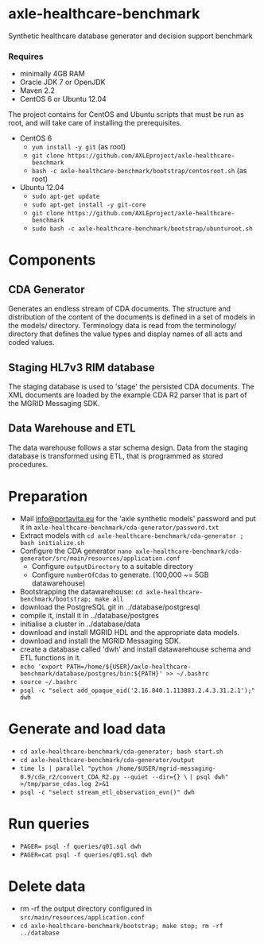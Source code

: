 # axle-healthcare-benchmark #

Synthetic healthcare database generator and decision support benchmark

### Requires ###
* minimally 4GB RAM
* Oracle JDK 7 or OpenJDK
* Maven 2.2
* CentOS 6 or Ubuntu 12.04

The project contains for CentOS and Ubuntu scripts that must be run as root,
and will take care of installing the prerequisites.

* CentOS 6
  * `yum install -y git` (as root)
  * `git clone https://github.com/AXLEproject/axle-healthcare-benchmark`
  * `bash -c axle-healthcare-benchmark/bootstrap/centosroot.sh` (as root)
* Ubuntu 12.04
  * `sudo apt-get update`
  * `sudo apt-get install -y git-core`
  * `git clone https://github.com/AXLEproject/axle-healthcare-benchmark`
  * `sudo bash -c axle-healthcare-benchmark/bootstrap/ubunturoot.sh`

# Components #

## CDA Generator ##

Generates an endless stream of CDA documents.  The structure and distribution
of the content of the documents is defined in a set of models in the models/
directory.  Terminology data is read from the terminology/ directory that
defines the value types and display names of all acts and coded values.

## Staging HL7v3 RIM database ##

The staging database is used to 'stage' the persisted CDA documents.  The XML
documents are loaded by the example CDA R2 parser that is part of the MGRID
Messaging SDK.

## Data Warehouse and ETL ##

The data warehouse follows a star schema design.  Data from the staging
database is transformed using ETL, that is programmed as stored procedures.

# Preparation #

* Mail info@portavita.eu for the 'axle synthetic models' password and put it in
  `axle-healthcare-benchmark/cda-generator/password.txt`
* Extract models with `cd axle-healthcare-benchmark/cda-generator ; bash initialize.sh`
* Configure the CDA generator
  `nano axle-healthcare-benchmark/cda-generator/src/main/resources/application.conf`
  * Configure `outputDirectory` to a suitable directory
  * Configure `numberOfCdas` to generate. (100,000 ~= 5GB datawarehouse)
* Bootstrapping the datawarehouse:
 `cd axle-healthcare-benchmark/bootstrap; make all`
 * download the PostgreSQL git in ../database/postgresql
 * compile it, install it in ../database/postgres
 * initialise a cluster in ../database/data
 * download and install MGRID HDL and the appropriate data models.
 * download and install the MGRID Messaging SDK.
 * create a database called 'dwh' and install datawarehouse schema
   and ETL functions in it.
* `echo 'export PATH=/home/${USER}/axle-healthcare-benchmark/database/postgres/bin:${PATH}' >> ~/.bashrc`
* `source ~/.bashrc`
* `psql -c "select add_opaque_oid('2.16.840.1.113883.2.4.3.31.2.1');" dwh`

# Generate and load data #
* `cd axle-healthcare-benchmark/cda-generator; bash start.sh`
* `cd axle-healthcare-benchmark/cda-generator/output`
* `time ls | parallel "python /home/$USER/mgrid-messaging-0.9/cda_r2/convert_CDA_R2.py --quiet --dir={} \`
	`| psql dwh" >/tmp/parse_cdas.log 2>&1`
* `psql -c "select stream_etl_observation_evn()" dwh`

# Run queries #
* `PAGER= psql -f queries/q01.sql dwh`
* `PAGER=cat psql -f queries/q01.sql dwh`

# Delete data #
* rm -rf the output directory configured in `src/main/resources/application.conf`
* `cd axle-healthcare-benchmark/bootstrap; make stop; rm -rf ../database`
